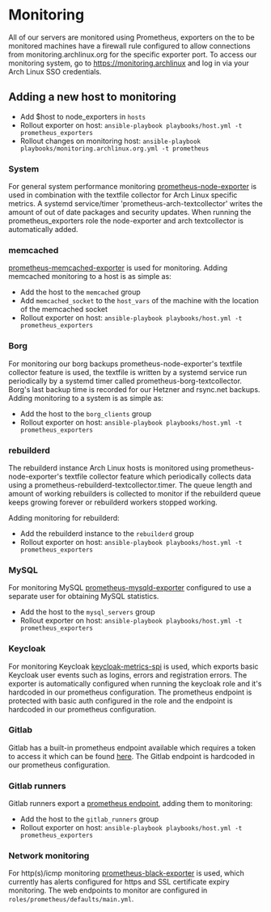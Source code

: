 # Monitoring

All of our servers are monitored using Prometheus, exporters on the to be monitored machines have a firewall rule configured to allow connections from monitoring.archlinux.org for the specific exporter port.
To access our monitoring system, go to https://monitoring.archlinux and log in via your Arch Linux SSO credentials.

## Adding a new host to monitoring

* Add $host to node_exporters in `hosts`
* Rollout exporter on host: `ansible-playbook playbooks/host.yml -t prometheus_exporters`
* Rollout changes on monitoring host: `ansible-playbook playbooks/monitoring.archlinux.org.yml -t prometheus`

### System

For general system performance monitoring [prometheus-node-exporter](https://github.com/prometheus/node_exporter) is used in combination with the textfile collector for Arch Linux specific metrics. A systemd service/timer 'prometheus-arch-textcollector' writes the amount of out of date packages and security updates. When running the prometheus_exporters role the node-exporter and arch textcollector is automatically added.

### memcached

[prometheus-memcached-exporter](https://github.com/prometheus/memcached_exporter) is used for monitoring. Adding memcached monitoring to a host is as simple as:

* Add the host to the `memcached` group
* Add `memcached_socket` to the `host_vars` of the machine with the location of the memcached socket
* Rollout exporter on host: `ansible-playbook playbooks/host.yml -t prometheus_exporters`

### Borg

For monitoring our borg backups prometheus-node-exporter's textfile collector feature is used, the textfile is written by a systemd service run periodically by a systemd timer called prometheus-borg-textcollector. Borg's last backup time is recorded for our Hetzner and rsync.net backups. Adding monitoring to a system is as simple as:

* Add the host to the `borg_clients` group
* Rollout exporter on host: `ansible-playbook playbooks/host.yml -t prometheus_exporters`

### rebuilderd

The rebuilderd instance Arch Linux hosts is monitored using prometheus-node-exporter's textfile collector feature which periodically collects data using a prometheus-rebuilderd-textcollector.timer. The queue length and amount of working rebuilders is collected to monitor if the rebuilderd queue keeps growing forever or rebuilderd workers stopped working.

Adding monitoring for rebuilderd:

* Add the rebuilderd instance to the `rebuilderd` group
* Rollout exporter on host: `ansible-playbook playbooks/host.yml -t prometheus_exporters`

### MySQL

For monitoring MySQL [prometheus-mysqld-exporter](https://github.com/prometheus/mysqld_exporter) configured to use a separate user for obtaining MySQL statistics.

* Add the host to the `mysql_servers` group
* Rollout exporter on host: `ansible-playbook playbooks/host.yml -t prometheus_exporters`

### Keycloak

For monitoring Keycloak [keycloak-metrics-spi](https://github.com/aerogear/keycloak-metrics-spi) is used, which exports basic Keycloak user events such as logins, errors and registration errors. The exporter is automatically configured when running the keycloak role and it's hardcoded in our prometheus configuration. The prometheus endpoint is protected with basic auth configured in the role and the endpoint is hardcoded in our prometheus configuration.

### Gitlab

Gitlab has a built-in prometheus endpoint available which requires a token to access it which can be found [here](https://gitlab.archlinux.org/admin/health_check). The Gitlab endpoint is hardcoded in our prometheus configuration.

### Gitlab runners

Gitlab runners export a [prometheus endpoint](https://docs.gitlab.com/runner/monitoring/), adding them to monitoring:

* Add the host to the `gitlab_runners` group
* Rollout exporter on host: `ansible-playbook playbooks/host.yml -t prometheus_exporters`

### Network monitoring

For http(s)/icmp monitoring [prometheus-black-exporter](https://github.com/prometheus/blackbox_exporter) is used, which currently has alerts configured for https and SSL certificate expiry monitoring. The web endpoints to monitor are configured in `roles/prometheus/defaults/main.yml`.
